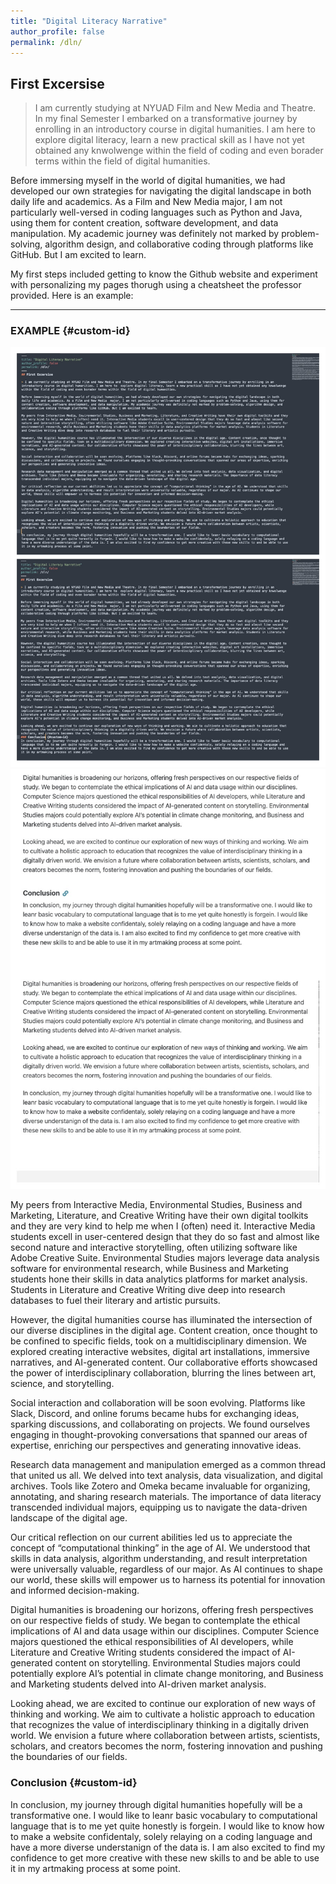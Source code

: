 ```yaml
---
title: "Digital Literacy Narrative"
author_profile: false
permalink: /dln/
---
```

## First Excersise

> I am currently studying at NYUAD Film and New Media and Theatre. In my final Semester I embarked on a transformative journey by enrolling in an introductory course in digital humanities. I am here to  explore digital literacy, learn a new practical skill as I have not yet obtained any knwolwenge  within the field of coding and even borader terms within the field of digital humanities.

Before immersing myself in the world of digital humanities, we had developed our own strategies for navigating the digital landscape in both daily life and academics. As a Film and New Media  major, I am not particularly well-versed in coding languages such as Python and Java, using them for content creation, software development, and data manipulation. My academic journey was definitely not marked by problem-solving, algorithm design, and collaborative coding through platforms like GitHub. But I am excited to learn.

My first steps included getting to know the Github website and experiment with personalizing my pages thorugh using a cheatsheet the professor provided. Here is an example:

---
### EXAMPLE {#custom-id}

![Adding Heading ID](/../_assets/images/collage1.jpg)
![Adding Heading ID](/../_assets/images/collage2.jpg)




My peers from Interactive Media, Environmental Studies, Business and Marketing, Literature, and Creative Writing have their own digital toolkits and they are very kind to help me when I (often) need it. Interactive Media students excell in user-centered design that they do so fast and almost like second nature and interactive storytelling, often utilizing software like Adobe Creative Suite. Environmental Studies majors leverage data analysis software for environmental research, while Business and Marketing students hone their skills in data analytics platforms for market analysis. Students in Literature and Creative Writing dive deep into research databases to fuel their literary and artistic pursuits.

However, the digital humanities course has illuminated the intersection of our diverse disciplines in the digital age. Content creation, once thought to be confined to specific fields, took on a multidisciplinary dimension. We explored creating interactive websites, digital art installations, immersive narratives, and AI-generated content. Our collaborative efforts showcased the power of interdisciplinary collaboration, blurring the lines between art, science, and storytelling.

Social interaction and collaboration will be soon evolving. Platforms like Slack, Discord, and online forums became hubs for exchanging ideas, sparking discussions, and collaborating on projects. We found ourselves engaging in thought-provoking conversations that spanned our areas of expertise, enriching our perspectives and generating innovative ideas. 

Research data management and manipulation emerged as a common thread that united us all. We delved into text analysis, data visualization, and digital archives. Tools like Zotero and Omeka became invaluable for organizing, annotating, and sharing research materials. The importance of data literacy transcended individual majors, equipping us to navigate the data-driven landscape of the digital age.

Our critical reflection on our current abilities led us to appreciate the concept of “computational thinking” in the age of AI. We understood that skills in data analysis, algorithm understanding, and result interpretation were universally valuable, regardless of our major. As AI continues to shape our world, these skills will empower us to harness its potential for innovation and informed decision-making.

Digital humanities is broadening our horizons, offering fresh perspectives on our respective fields of study. We began to contemplate the ethical implications of AI and data usage within our disciplines. Computer Science majors questioned the ethical responsibilities of AI developers, while Literature and Creative Writing students considered the impact of AI-generated content on storytelling. Environmental Studies majors could potentially explore AI’s potential in climate change monitoring, and Business and Marketing students delved into AI-driven market analysis.

Looking ahead, we are excited to continue our exploration of new ways of thinking and working. We aim to cultivate a holistic approach to education that recognizes the value of interdisciplinary thinking in a digitally driven world. We envision a future where collaboration between artists, scientists, scholars, and creators becomes the norm, fostering innovation and pushing the boundaries of our fields.
### Conclusion {#custom-id}
In conclusion, my journey through digital humanities hopefully will be a transformative one. I would like to leanr basic vocabulary to computational language that is to me yet quite honestly is forgein. I would like to know how to make a website confidentaly, solely relaying on a coding language and have a more diverse understanign of the data is. I am also excited to find my confidence to get more creative with these new skills to and be able to use it in my artmaking process at some point. 

